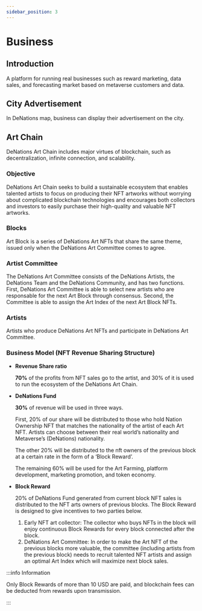 ```yaml
---
sidebar_position: 3
---
```


# Business

## Introduction

A platform for running real businesses such as reward marketing, data sales, and forecasting market based on metaverse customers and data.

## City Advertisement

In DeNations map, business can display their advertisement on the city. 

## Art Chain

DeNations Art Chain includes major virtues of blockchain, such as decentralization, infinite connection, and scalability.

### Objective

DeNations Art Chain seeks to build a sustainable ecosystem that enables talented artists to focus on producing their NFT artworks without worrying about complicated blockchain technologies and encourages both collectors and investors to easily purchase their high-quality and valuable NFT artworks.

### Blocks

Art Block is a series of DeNations Art NFTs that share the same theme, issued only when the DeNations Art Committee comes to agree.

### Artist Committee

The DeNations Art Committee consists of the DeNations Artists, the DeNations Team and the DeNations Community, and has two functions. First, DeNations Art Committee is able to select new artists who are responsable for the next Art Block through consensus. Second, the Committee is able to assign the Art Index of the next Art Block NFTs.

### Artists

Artists who produce DeNations Art NFTs and participate in DeNations Art Committee.

### Business Model (NFT Revenue Sharing Structure)

- **Revenue Share ratio**

    **70%** of the profits from NFT sales go to the artist, and 30% of it is used to run the ecosystem of the DeNations Art Chain.

- **DeNations Fund**

    **30%** of revenue will be used in three ways.

    First, 20% of our share will be distributed to those who hold Nation Ownership NFT that matches the nationality of the artist of each Art NFT. Artists can choose between their real world’s nationality and Metaverse’s (DeNations) nationality.

    The other 20% will be distributed to the nft owners of the previous block at a certain rate in the form of a ‘Block Reward’.

    The remaining 60% will be used for the Art Farming, platform development, marketing promotion, and token economy.

- **Block Reward**
  
    20% of DeNations Fund generated from current block NFT sales is distributed to the NFT arts owners of previous blocks. The Block Reward is designed to give incentives to two parties below.

    1. Early NFT art collector: The collector who buys NFTs in the block will enjoy continuous Block Rewards for every block connected after the block.
    2. DeNations Art Committee: In order to make the Art NFT of the previous blocks more valuable, the committee (including artists from the previous block) needs to recruit talented NFT artists and assign an optimal Art Index which will maximize next block sales.

:::info Information

Only Block Rewards of more than 10 USD are paid, and blockchain fees can be deducted from rewards upon transmission. 

:::